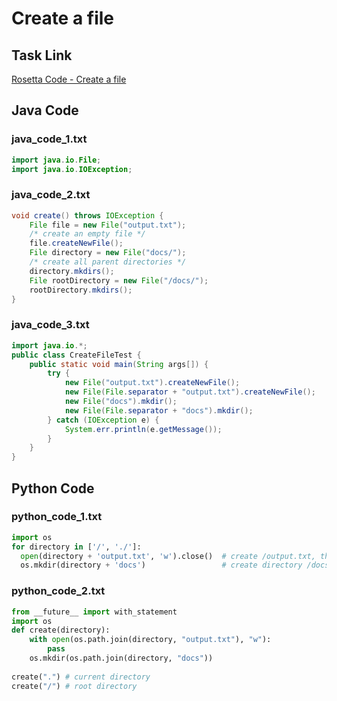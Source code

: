 # Create a file

## Task Link
[Rosetta Code - Create a file](https://rosettacode.org/wiki/Create_a_file)

## Java Code
### java_code_1.txt
```java
import java.io.File;
import java.io.IOException;

```

### java_code_2.txt
```java
void create() throws IOException {
    File file = new File("output.txt");
    /* create an empty file */
    file.createNewFile();
    File directory = new File("docs/");
    /* create all parent directories */
    directory.mkdirs();
    File rootDirectory = new File("/docs/");
    rootDirectory.mkdirs();
}

```

### java_code_3.txt
```java
import java.io.*;
public class CreateFileTest {
	public static void main(String args[]) {
		try {
			new File("output.txt").createNewFile();
			new File(File.separator + "output.txt").createNewFile();
			new File("docs").mkdir();
			new File(File.separator + "docs").mkdir();
		} catch (IOException e) {
			System.err.println(e.getMessage());
		}
	}
}

```

## Python Code
### python_code_1.txt
```python
import os
for directory in ['/', './']:
  open(directory + 'output.txt', 'w').close()  # create /output.txt, then ./output.txt
  os.mkdir(directory + 'docs')                 # create directory /docs, then ./docs

```

### python_code_2.txt
```python
from __future__ import with_statement
import os
def create(directory):
    with open(os.path.join(directory, "output.txt"), "w"):
        pass
    os.mkdir(os.path.join(directory, "docs"))
   
create(".") # current directory
create("/") # root directory

```

